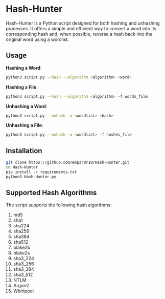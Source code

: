 # Hash-Hunter

Hash-Hunter is a Python script designed for both hashing and unhashing processes. It offers a simple and efficient way to convert a word into its corresponding hash and, when possible, reverse a hash back into the original word using a wordlist.

## Usage

**Hashing a Word**:

```bash
python3 script.py --hash --algorithm <algorithm> <word>
```

**Hashing a File**:

```bash
python3 script.py --hash --algorithm <algorithm> -f words_file
```

**Unhashing a Word**:

```bash
python3 script.py --unhash -w <wordlist> <hash>
```

**Unhashing a File**:

```bash
python3 script.py --unhash -w <wordlist> -f hashes_file
```

## Installation

```bash
git clone https://github.com/emp3r0r10/Hash-Hunter.git
cd Hash-Hunter
pip install -r requirements.txt
python3 Hash-Hunter.py
```

## Supported Hash Algorithms

The script supports the following hash algorithms:

1. md5
2. sha1
3. sha224
4. sha256
5. sha384
6. sha512
7. blake2b
8. blake2s
9. sha3_224
10. sha3_256
11. sha3_384
12. sha3_512
13. NTLM
14. Argon2
15. Whirlpool